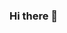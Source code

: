 ### Hi there 👋

<!--
**btidd729/btidd729** is a ✨ _special_ ✨ repository because its `README.md` (this file) appears on your GitHub profile.

Here are some ideas to get you started:

- 🔭 I’m currently working on Various Projects
- 🌱 I’m currently learning GitHub
- 🤔 I’m looking for help with GitHub
- 💬 Ask me about Zendesk
- 📫 How to reach me: Brandon.Tidd@729solutions.com
- 😄 Pronouns: He/Him
- ⚡ Fun fact: I'm Also A DJ
-->
